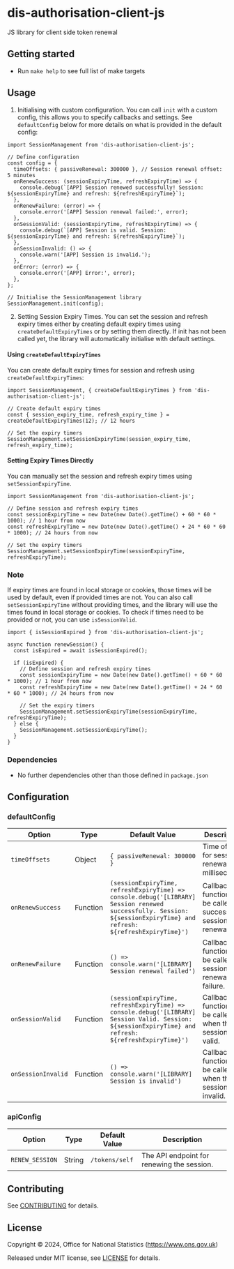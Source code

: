 # dis-authorisation-client-js

JS library for client side token renewal

## Getting started

* Run `make help` to see full list of make targets

## Usage

1. Initialising with custom configuration.
  You can call `init` with a custom config, this allows you to specify callbacks and settings.
  See `defaultConfig` below for more details on what is provided in the default config:

  ```
  import SessionManagement from 'dis-authorisation-client-js';

  // Define configuration
  const config = {
    timeOffsets: { passiveRenewal: 300000 }, // Session renewal offset: 5 minutes
    onRenewSuccess: (sessionExpiryTime, refreshExpiryTime) => {
      console.debug(`[APP] Session renewed successfully! Session: ${sessionExpiryTime} and refresh: ${refreshExpiryTime}`);
    },
    onRenewFailure: (error) => {
      console.error('[APP] Session renewal failed:', error);
    },
    onSessionValid: (sessionExpiryTime, refreshExpiryTime) => {
      console.debug(`[APP] Session is valid. Session: ${sessionExpiryTime} and refresh: ${refreshExpiryTime}`);
    },
    onSessionInvalid: () => {
      console.warn('[APP] Session is invalid.');
    },
    onError: (error) => {
      console.error('[APP] Error:', error);
    },
  };

  // Initialise the SessionManagement library
  SessionManagement.init(config);
  ```

2. Setting Session Expiry Times.
  You can set the session and refresh expiry times either by creating default expiry times using `createDefaultExpiryTimes` or by setting them directly.
  If init has not been called yet, the library will automatically initialise with default settings.

  #### Using `createDefaultExpiryTimes`

  You can create default expiry times for session and refresh using `createDefaultExpiryTimes`:

  ```
  import SessionManagement, { createDefaultExpiryTimes } from 'dis-authorisation-client-js';

  // Create default expiry times
  const { session_expiry_time, refresh_expiry_time } = createDefaultExpiryTimes(12); // 12 hours

  // Set the expiry timers
  SessionManagement.setSessionExpiryTime(session_expiry_time, refresh_expiry_time);
  ```

  #### Setting Expiry Times Directly

  You can manually set the session and refresh expiry times using `setSessionExpiryTime`.

  ```
  import SessionManagement from 'dis-authorisation-client-js';

  // Define session and refresh expiry times
  const sessionExpiryTime = new Date(new Date().getTime() + 60 * 60 * 1000); // 1 hour from now
  const refreshExpiryTime = new Date(new Date().getTime() + 24 * 60 * 60 * 1000); // 24 hours from now

  // Set the expiry timers
  SessionManagement.setSessionExpiryTime(sessionExpiryTime, refreshExpiryTime);
  ```

### Note

If expiry times are found in local storage or cookies, those times will be used by default, even if provided times are not. You can also call `setSessionExpiryTime` without providing times, and the library will use the times found in local storage or cookies. To check if times need to be provided or not, you can use `isSessionValid`. 

```
import { isSessionExpired } from 'dis-authorisation-client-js';

async function renewSession() {
  const isExpired = await isSessionExpired();

  if (isExpired) {
    // Define session and refresh expiry times
    const sessionExpiryTime = new Date(new Date().getTime() + 60 * 60 * 1000); // 1 hour from now
    const refreshExpiryTime = new Date(new Date().getTime() + 24 * 60 * 60 * 1000); // 24 hours from now

    // Set the expiry timers
    SessionManagement.setSessionExpiryTime(sessionExpiryTime, refreshExpiryTime);
  } else {
    SessionManagement.setSessionExpiryTime();
  }
}

```

### Dependencies

* No further dependencies other than those defined in `package.json`

## Configuration

### defaultConfig

| Option              | Type     | Default Value | Description                                                                 |
|---------------------|----------|---------------|-----------------------------------------------------------------------------|
| `timeOffsets`       | Object   | `{ passiveRenewal: 300000 }` | Time offsets for session renewal in milliseconds.                           |
| `onRenewSuccess`    | Function | `(sessionExpiryTime, refreshExpiryTime) => console.debug('[LIBRARY] Session renewed successfully. Session: ${sessionExpiryTime} and refresh: ${refreshExpiryTime}')` | Callback function to be called on successful session renewal.               |
| `onRenewFailure`    | Function | `() => console.warn('[LIBRARY] Session renewal failed')` | Callback function to be called on session renewal failure.                  |
| `onSessionValid`    | Function | `(sessionExpiryTime, refreshExpiryTime) => console.debug('[LIBRARY] Session Valid. Session: ${sessionExpiryTime} and refresh: ${refreshExpiryTime}')` | Callback function to be called when the session is valid.                   |
| `onSessionInvalid`  | Function | `() => console.warn('[LIBRARY] Session is invalid')` | Callback function to be called when the session is invalid.                 |

### apiConfig

| Option               | Type     | Default Value                 | Description                                                                 |
|----------------------|----------|-------------------------------|-----------------------------------------------------------------------------|
| `RENEW_SESSION`      | String   | `/tokens/self`               | The API endpoint for renewing the session.                                  |                      |


## Contributing

See [CONTRIBUTING](CONTRIBUTING.md) for details.

## License

Copyright © 2024, Office for National Statistics (https://www.ons.gov.uk)

Released under MIT license, see [LICENSE](LICENSE.md) for details.
